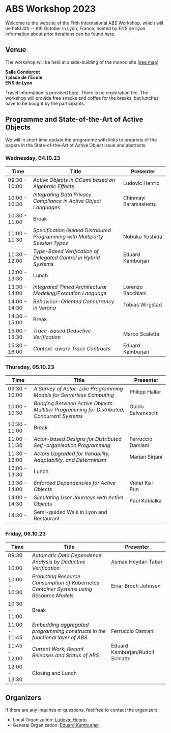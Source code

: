 # ABS Workshop 2023

Welcome to the website of the Fifth International ABS Workshop, which will be held 4th -- 6th October in Lyon, France, hosted by ENS de Lyon.
Information about prior iterations can be found [here](https://abs-models.org/publications/). 

## Venue
The workshop will be held at a side-building of the monod site ([see map](https://www.ens-lyon.fr/indexation/lieusalle/site-monod-salle-condorcet-1-place-de-lecole))

**Salle Condorcet**  
**1 place de l’École**  
**ENS de Lyon**  

Travel information is provided [here](https://www.ens-lyon.fr/en/campus-life/campus-tour/maps-directions). 
There is no registration fee.
The workshop will provide free snacks and coffee for the breaks, but lunches have to be bought by the participants.

## Programme and State-of-the-Art of Active Objects

We will in short time update the programme with links to preprints of the papers in the State-of-the-Art of Active Object issue and abstracts.

### Wednesday, 04.10.23

| Time | Title | Presenter|
| --- | --- | --- |
| 09:30 - 10:00 | *Active Objects in OCaml based on Algebraic Effects* | Ludovic Henrio |
| 10:00 - 10:30 | *Integrating Data Privacy Compliance in Active Object Languages* | Chinmayi Baramashetru |
| 10:30 - 11:00 | Break | |
| 11:00 - 11:30 | *Specification Guided Distributed Programming with Multiparty Session Types* | Nobuka Yoshida |
| 11:30 - 12:00 | *Type-Based Verification of Delegated Control in Hybrid Systems* | Eduard Kamburjan |
| 12:00 - 13:30 | Lunch | |
| 13:30 - 14:00 | *Integrated Timed Architectural Modeling/Execution Language* | Lorenzo Bacchiani |
| 14:00 - 14:30 | *Behaviour-Oriented Concurrency in Verona* | Tobias Wrigstad |
| 14:30 - 15:00 | Break | |
| 15:00 - 15:30 | *Trace-based Deductive Verification* | Marco Scaletta |
| 15:30 - 16:00 | *Context-aware Trace Contracts* | Eduard Kamburjan |

### Thursday, 05.10.23

| Time | Title | Presenter|
| --- | --- | --- |
| 09:30 - 10:00 | *A Survey of Actor-Like Programming Models for Serverless Computing* | Philipp Haller |
| 10:00 - 10:30 | *Bridging Between Active Objects: Multitier Programming for Distributed, Concurrent Systems* | Guido Salvaneschi |
| 10:30 - 11:00 | Break | |
| 11:00 - 11:30 | *Actor-based Designs for Distributed Self-organisation Programming* | Ferruccio Damiani |
| 11:30 - 12:00 | *Actors Upgraded for Variability, Adaptability, and Determinism* | Marjan Sirjani |
| 12:00 - 13:30 | Lunch | |
| 13:30 - 14:00 | *Enforced Dependencies for Active Objects* | Violet Ka I Pun |
| 14:00 - 14:30 | *Simulating User Journeys with Active Objects* | Paul Kobialka |
| 14:30 - | Semi-guided Walk in Lyon and Restaurant | |


### Friday, 06.10.23

| Time | Title | Presenter|
| --- | --- | --- |
| 09:30 - 10:00 | *Automatic Data Dependence Analysis by Deductive Verification* | Asmae Heydari Tabar |
| 10:00 - 10:30 | *Predicting Resource Consumption of Kubernetes Container Systems using Resource Models* | Einar Broch Johnsen |
| 10:30 - 11:00 | Break | |
| 11:00 - 11:45 | *Embedding aggregated programming constructs in the functional layer of ABS* | Ferruccio Damiani |
| 11:45 - 12:00 | *Current Work, Recent Releases and Status of ABS* | Eduard Kamburjan/Rudolf Schlatte |
| 12:00 - 13:30 | Closing and Lunch | |

## Organizers
If there are any inquiries or questions, feel free to contact the organizers:
 * Local Organization: [Ludovic Henrio](mailto:ludovic.henrio@ens-lyon.fr)
 * General Organization: [Eduard Kamburjan](mailto:eduard@ifi.uio.no)
